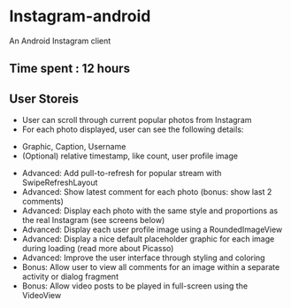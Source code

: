 # Instagram-android
An Android Instagram client

## Time spent : 12 hours

## User Storeis
* User can scroll through current popular photos from Instagram
* For each photo displayed, user can see the following details:
+ Graphic, Caption, Username
+ (Optional) relative timestamp, like count, user profile image
* Advanced: Add pull-to-refresh for popular stream with SwipeRefreshLayout
* Advanced: Show latest comment for each photo (bonus: show last 2 comments)
* Advanced: Display each photo with the same style and proportions as the real Instagram (see screens below)
* Advanced: Display each user profile image using a RoundedImageView
* Advanced: Display a nice default placeholder graphic for each image during loading (read more about Picasso)
* Advanced: Improve the user interface through styling and coloring
* Bonus: Allow user to view all comments for an image within a separate activity or dialog fragment
* Bonus: Allow video posts to be played in full-screen using the VideoView
